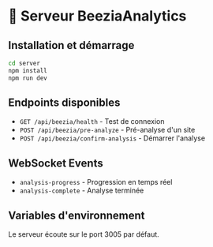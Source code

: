 # 🚀 Serveur BeeziaAnalytics

## Installation et démarrage

```bash
cd server
npm install
npm run dev
```

## Endpoints disponibles

- `GET /api/beezia/health` - Test de connexion
- `POST /api/beezia/pre-analyze` - Pré-analyse d'un site
- `POST /api/beezia/confirm-analysis` - Démarrer l'analyse

## WebSocket Events

- `analysis-progress` - Progression en temps réel
- `analysis-complete` - Analyse terminée

## Variables d'environnement

Le serveur écoute sur le port 3005 par défaut.